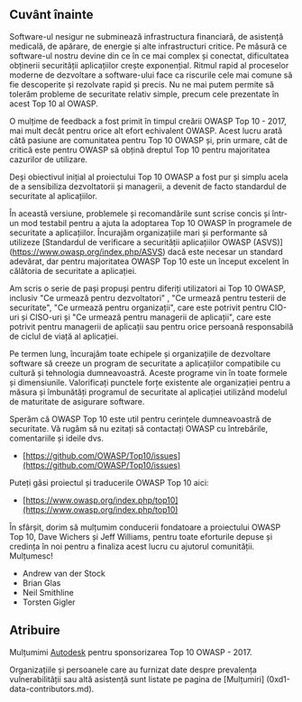 ## Cuvânt înainte

Software-ul nesigur ne subminează infrastructura financiară, de asistență medicală, de apărare, de energie și alte infrastructuri critice. Pe măsură ce software-ul nostru devine din ce în ce mai complex și conectat, dificultatea obținerii securității aplicațiilor crește exponențial. Ritmul rapid al proceselor moderne de dezvoltare a software-ului face ca riscurile cele mai comune să fie descoperite și rezolvate rapid și precis. Nu ne mai putem permite să tolerăm probleme de securitate relativ simple, precum cele prezentate în acest Top 10 al OWASP.

O mulțime de feedback a fost primit în timpul creării OWASP Top 10 - 2017, mai mult decât pentru orice alt efort echivalent OWASP. Acest lucru arată câtă pasiune are comunitatea pentru Top 10 OWASP și, prin urmare, cât de critică este pentru OWASP să obțină dreptul Top 10 pentru majoritatea cazurilor de utilizare.

Deși obiectivul inițial al proiectului Top 10 OWASP a fost pur și simplu acela de a sensibiliza dezvoltatorii și managerii, a devenit de facto standardul de securitate al aplicațiilor.

În această versiune, problemele și recomandările sunt scrise concis și într-un mod testabil pentru a ajuta la adoptarea Top 10 OWASP în programele de securitate a aplicațiilor. Încurajăm organizațiile mari și performante să utilizeze [Standardul de verificare a securității aplicațiilor OWASP (ASVS)] (https://www.owasp.org/index.php/ASVS) dacă este necesar un standard adevărat, dar pentru majoritatea OWASP Top 10 este un început excelent în călătoria de securitate a aplicației.

Am scris o serie de pași propuși pentru diferiți utilizatori ai Top 10 OWASP, inclusiv "Ce urmează pentru dezvoltatori" , "Ce urmează pentru testerii de securitate", "Ce urmează pentru organizații", care este potrivit pentru CIO-uri și CISO-uri și "Ce urmează pentru managerii de aplicații", care este potrivit pentru managerii de aplicații sau pentru orice persoană responsabilă de ciclul de viață al aplicației.

Pe termen lung, încurajăm toate echipele și organizațiile de dezvoltare software să creeze un program de securitate a aplicațiilor compatibile cu cultură și tehnologia dumneavoastră. Aceste programe vin în toate formele și dimensiunile. Valorificați punctele forțe existente ale organizației pentru a măsura și îmbunătăți programul de securitate al aplicației utilizând modelul de maturitate de asigurare software.

Sperăm că OWASP Top 10 este util pentru cerințele dumneavoastră de securitate. Vă rugăm să nu ezitați să contactați OWASP cu întrebările, comentariile și ideile dvs.

* [https://github.com/OWASP/Top10/issues](https://github.com/OWASP/Top10/issues)

Puteți găsi proiectul și traducerile OWASP Top 10 aici:

* [https://www.owasp.org/index.php/top10](https://www.owasp.org/index.php/top10)

În sfârșit, dorim să mulțumim conducerii fondatoare a proiectului OWASP Top 10, Dave Wichers și Jeff Williams, pentru toate eforturile depuse și credința în noi pentru a finaliza acest lucru cu ajutorul comunității. Mulțumesc!

* Andrew van der Stock
* Brian Glas
* Neil Smithline
* Torsten Gigler

## Atribuire
Mulțumimi [Autodesk](https://www.autodesk.com) pentru sponsorizarea Top 10 OWASP - 2017.

Organizațiile și persoanele care au furnizat date despre prevalența vulnerabilității sau altă asistență sunt listate pe pagina de [Mulțumiri] (0xd1-data-contributors.md).